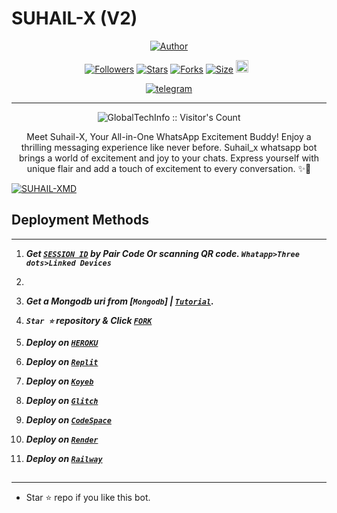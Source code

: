 # SUHAIL-X (V2)
<p align="center">
<a href="https://github.com/GlobalTechInfo"><img title="Author" src="https://i.ibb.co/W5grzHJ/pk.jpg?style=for-the-badge&logo=github"></a>


  <p align="center">
<a href="https://github.com/GlobalTechInfo/followers"><img title="Followers" src="https://img.shields.io/github/followers/GlobalTechInfo?color=blue&style=flat-square"></a>
<a href="https://github.com/GlobalTechInfo/SUHAIL-XMD/stargazers/"><img title="Stars" src="https://img.shields.io/github/stars/GlobalTechInfo/SUHAIL-XMD?color=blue&style=flat-square"></a>
<a href="https://github.com/GlobalTechInfo/SUHAIL-XMD/network/members"><img title="Forks" src="https://img.shields.io/github/forks/GlobalTechInfo/SUHAIL-XMD?color=blue&style=flat-square"></a>
<a href="https://github.com/GlobalTechInfo/SUHAIL-XMD/"><img title="Size" src="https://img.shields.io/github/repo-size/GlobalTechInfo/SUHAIL-XMD?style=flat-square&color=green"></a>
<a href="https://github.com/GlobalTechInfo/SUHAIL-XMD/graphs/commit-activity"><img height="20" src="https://img.shields.io/badge/Maintained%3F-yes-green.svg"></a>&nbsp;&nbsp;
</p>
<p align='center'>
</p>
   
<p align="center">

  <a aria-label="Join our chats" href="https://t.me/suhail_md0" target="_blank">
    <img alt="telegram" src="https://img.shields.io/badge/Join Group-25D366?style=for-the-badge&logo=telegram&logoColor=white" />
  </a>
 

---


 <p align="center"><img src="https://profile-counter.glitch.me/{SUHAIL-XMD}/count.svg" alt="GlobalTechInfo :: Visitor's Count" old_src="https://profile-counter.glitch.me/{GlobalTechInfo}/count.svg" /></p>


  <p align="center"> Meet Suhail-X, Your All-in-One WhatsApp Excitement Buddy! Enjoy a thrilling messaging experience like never before. Suhail_x whatsapp bot brings a world of excitement and joy to your chats. Express yourself with unique flair and add a touch of excitement to every conversation. ✨🤖 </p
  
  <a href="https://github.com/GlobalTechInfo/SUHAIL-XMD/fork"><img title="SUHAIL-XMD" src="https://img.shields.io/badge/FORK-SUHAIL XMD-h?color=blue&style=for-the-badge&logo=stackshare"></a>


 

 
## Deployment Methods
---
1. ***Get [`SESSION ID`](https://suhail-md-vtsf.onrender.com/)  by Pair Code Or scanning QR code. `Whatapp>Three dots>Linked Devices`***
2. 
3.  ***Get a Mongodb uri from [`Mongodb`] | [`Tutorial`](https://youtu.be/4YEUtGlqkl4).***
4.  ***`Star ⭐` repository & Click [`FORK`](https://github.com/SuhailTechInfo/suhail-whatsapp-bot/fork)***
   
5.  ***Deploy on [`HEROKU`](https://suhail-web.vercel.app//deploy?platform=heroku)***
6.  ***Deploy on [`Replit`](https://suhail-web.vercel.app/deploy?platform=replit)***  
7.  ***Deploy on [`Koyeb`](https://suhail-web.vercel.app/deploy?platform=koyeb)***
8.  ***Deploy on [`Glitch`](https://suhail-web.vercel.app/deploy?platform=glitch)***
9.  ***Deploy on [`CodeSpace`](https://suhail-web.vercel.app/deploy?platform=codespace)***
10. ***Deploy on [`Render`](https://suhail-web.vercel.app/deploy?platform=render)***
11. ***Deploy on [`Railway`](https://suhail-web.vercel.app/deploy?platform=railway)***
##



---

- Star ⭐ repo if you like this bot.




